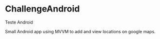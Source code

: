 # ChallengeAndroid
Teste Android


Small Android app using MVVM to add and view locations on google maps.
